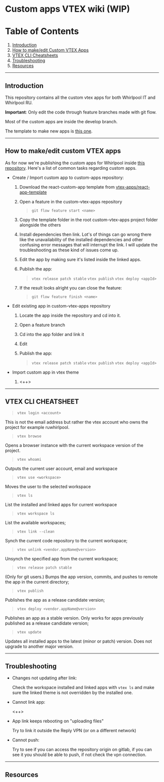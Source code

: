 # Custom apps VTEX wiki (WIP)

# Table of Contents
1. [Introduction](#introduction)
2. [How to make/edit Custom VTEX Apps](#edit-vtex-apps)
3. [VTEX CLI Cheatsheets](#vtex-cli)
3. [Troubleshooting](#troubleshooting)
3. [Resources](#resources)

---

## **Introduction**
<a id="introduction"></a>

This repository contains all the custom vtex apps for both Whirlpool IT and Whirlpool RU.


**Important**: Only edit the code through feature branches made with git flow.

Most of the custom apps are inside the develop branch.

The template to make new apps is [this one](https://github.com/vtex-apps/react-app-template).

---


## **How to make/edit custom VTEX apps** 
<a id="edit-vtex-apps"></a>

As for now we're publishing the custom apps for Whirlpool inside [this repository](http://obiwan.replynet.prv/l.cavallera/custom-vtex-apps).
Here's a list of common tasks regarding custom apps.

- Create / Import custom app to custom-apps repository:

    1. Download the react-custom-app template from [vtex-apps/react-app-template](https://github.com/vtex-apps/react-app-template)

    2. Open a feature in the custom-vtex-apps repository
        
        > `git flow feature start <name>`

    3. Copy the template folder in the root custom-vtex-apps project folder alongside the others

    4. Install dependencies then link.
        Lot's of things can go wrong there like the unavailability of the installed dependencies and other confusing error messages that will interrupt the link. 
        I will update the troubleshooting as these kind of issues come up.

    5. Edit the app by making sure it's listed inside the linked apps.

    6. Publish the app:

        > `vtex release patch stable`
        > `vtex publish`
        > `vtex deploy <appId>`

    7. If the result looks alright you can close the feature:

        > `git flow feature finish <name>`


- Edit existing app in custom-vtex-apps repository

    1. Locate the app inside the repository and cd into it.

    2. Open a feature branch
    
    3. Cd into the app folder and link it

    4. Edit

    5. Publish the app:

        > `vtex release patch stable`
        > `vtex publish`
        > `vtex deploy <appId>`

- Import custom app in vtex theme

    1. <++>

---
## VTEX CLI CHEATSHEET
<a id="vtex-cli"></a>

> `vtex login <account>`

This is not the email address but rather the vtex account who owns the project for example ruwhirlpool.

> `vtex browse`

Opens a browser instance with the current workspace version of the project. 

> `vtex whoami`

Outputs the current user account, email and workspace

> `vtex use <workspace>`

Moves the user to the selected workspace

> `vtex ls`

List the installed and linked apps for current workspace

> `vtex workspace ls`

List the available workspaces;

> `vtex link --clean`

Synch the current code repository to the current workspace;

> `vtex unlink <vendor.appName@version>`

Unsynch the specified app from the current workspace;

> `vtex release patch stable`

(Only for git users.) Bumps the app version, commits, and pushes to remote the app in the current directory;

> `vtex publish`

Publishes the app as a release candidate version;

> `vtex deploy <vendor.appName@version>`

Publishes an app as a stable version. Only works for apps previously published as a release candidate version;

> `vtex update`

Updates all installed apps to the latest (minor or patch) version. Does not upgrade to another major version.

---

## **Troubleshooting**
<a id="troubleshooting"></a>

- Changes not updating after link:

  Check the workspace installed and linked apps with `vtex ls` and make sure the linked theme is not overridden by the installed one.


- Cannot link app:

    <++>

- App link keeps rebooting on "uploading files"

    Try to link it outside the Reply VPN (or on a different network)

- Cannot push:

    Try to see if you can access the repository origin on gitlab, if you can see it you should be able to push, if not check the vpn connection.

---

## **Resources**
<a id="resources"></a>
